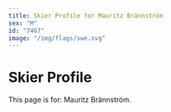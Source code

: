 ```yaml
---
title: Skier Profile for Mauritz Brännström
sex: "M"
id: "7467"
image: "/img/flags/swe.svg" 
---
```


# Skier Profile

This page is for: Mauritz Brännström.
    